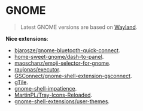 # GNOME

> Latest GNOME versions are based on [Wayland](/docs/linux/wayland.md).

**Nice extensions**:

- [bjarosze/gnome-bluetooth-quick-connect](https://github.com/bjarosze/gnome-bluetooth-quick-connect).
- [home-sweet-gnome/dash-to-panel](https://github.com/home-sweet-gnome/dash-to-panel).
- [maoschanz/emoji-selector-for-gnome](https://github.com/maoschanz/emoji-selector-for-gnome).
- [raujonas/executor](https://github.com/raujonas/executor).
- [GSConnect/gnome-shell-extension-gsconnect](https://github.com/GSConnect/gnome-shell-extension-gsconnect/wiki).
- [gTile](https://github.com/gTile).
- [gnome-shell-impatience](http://gfxmonk.net/dist/0install/gnome-shell-impatience.xml).
- [MartinPL/Tray-Icons-Reloaded](https://github.com/MartinPL/Tray-Icons-Reloaded).
- [gnome-shell-extensions/user-themes](https://gitlab.gnome.org/GNOME/gnome-shell-extensions).
